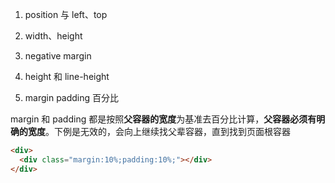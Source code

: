 1. position 与 left、top

2. width、height

3. negative margin

4. height 和 line-height

5. margin padding 百分比

margin 和 padding 都是按照**父容器的宽度**为基准去百分比计算，**父容器必须有明确的宽度**。下例是无效的，会向上继续找父辈容器，直到找到页面根容器

```html
<div>
  <div class="margin:10%;padding:10%;"></div>
</div>
```
